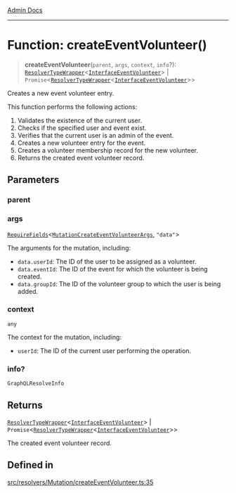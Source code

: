 [Admin Docs](/)

***

# Function: createEventVolunteer()

> **createEventVolunteer**(`parent`, `args`, `context`, `info`?): [`ResolverTypeWrapper`](../../../../types/generatedGraphQLTypes/type-aliases/ResolverTypeWrapper.md)\<[`InterfaceEventVolunteer`](../../../../models/EventVolunteer/interfaces/InterfaceEventVolunteer.md)\> \| `Promise`\<[`ResolverTypeWrapper`](../../../../types/generatedGraphQLTypes/type-aliases/ResolverTypeWrapper.md)\<[`InterfaceEventVolunteer`](../../../../models/EventVolunteer/interfaces/InterfaceEventVolunteer.md)\>\>

Creates a new event volunteer entry.

This function performs the following actions:
1. Validates the existence of the current user.
2. Checks if the specified user and event exist.
3. Verifies that the current user is an admin of the event.
4. Creates a new volunteer entry for the event.
5. Creates a volunteer membership record for the new volunteer.
6. Returns the created event volunteer record.

## Parameters

### parent

### args

[`RequireFields`](../../../../types/generatedGraphQLTypes/type-aliases/RequireFields.md)\<[`MutationCreateEventVolunteerArgs`](../../../../types/generatedGraphQLTypes/type-aliases/MutationCreateEventVolunteerArgs.md), `"data"`\>

The arguments for the mutation, including:
  - `data.userId`: The ID of the user to be assigned as a volunteer.
  - `data.eventId`: The ID of the event for which the volunteer is being created.
  - `data.groupId`: The ID of the volunteer group to which the user is being added.

### context

`any`

The context for the mutation, including:
  - `userId`: The ID of the current user performing the operation.

### info?

`GraphQLResolveInfo`

## Returns

[`ResolverTypeWrapper`](../../../../types/generatedGraphQLTypes/type-aliases/ResolverTypeWrapper.md)\<[`InterfaceEventVolunteer`](../../../../models/EventVolunteer/interfaces/InterfaceEventVolunteer.md)\> \| `Promise`\<[`ResolverTypeWrapper`](../../../../types/generatedGraphQLTypes/type-aliases/ResolverTypeWrapper.md)\<[`InterfaceEventVolunteer`](../../../../models/EventVolunteer/interfaces/InterfaceEventVolunteer.md)\>\>

The created event volunteer record.

## Defined in

[src/resolvers/Mutation/createEventVolunteer.ts:35](https://github.com/Suyash878/talawa-api/blob/cfd688207611ba245c99edd8dbaccb2cdbf6a043/src/resolvers/Mutation/createEventVolunteer.ts#L35)
